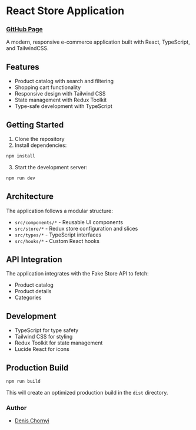 # React Store Application

### [GitHub Page](https://react-store-app01.netlify.app/)

A modern, responsive e-commerce application built with React, TypeScript, and TailwindCSS.

## Features
- Product catalog with search and filtering
- Shopping cart functionality
- Responsive design with Tailwind CSS
- State management with Redux Toolkit
- Type-safe development with TypeScript

## Getting Started
1. Clone the repository
2. Install dependencies:
```bash
npm install
```
3. Start the development server:
```bash
npm run dev
```

## Architecture
The application follows a modular structure:

- `src/components/*` - Reusable UI components
- `src/store/*` - Redux store configuration and slices
- `src/types/*` - TypeScript interfaces
- `src/hooks/*` - Custom React hooks

## API Integration
The application integrates with the Fake Store API to fetch:
- Product catalog
- Product details
- Categories

## Development
- TypeScript for type safety
- Tailwind CSS for styling
- Redux Toolkit for state management
- Lucide React for icons

## Production Build
```bash
npm run build
```
This will create an optimized production build in the `dist` directory.

### Author

- [Denis Chornyi](https://github.com/Denis-Chornyi)

